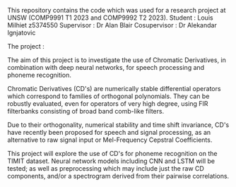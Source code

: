 This repository contains the code which was used for a research project at UNSW (COMP9991 T1 2023 and COMP9992 T2 2023).
Student : Louis Milhiet z5374550
Supervisor : Dr Alan Blair
Cosupervisor : Dr Alekandar Ignjatovic

The project :

The aim of this project is to investigate the use of Chromatic Derivatives, in combination with deep neural networks, for speech processing and phoneme recognition.

Chromatic Derivatives (CD's) are numerically stable differential operators which correspond to families of orthogonal polynomials. They can be robustly evaluated, even for operators of very high degree, using FIR filterbanks consisting of broad band comb-like filters.

Due to their orthogonality, numerical stability and time shift invariance, CD's have recently been proposed for speech and signal processing, as an alternative to raw signal input or Mel-Frequency Cepstral Coefficients.

This project will explore the use of CD's for phoneme recognition on the TIMIT dataset. Neural network models including CNN and LSTM will be tested; as well as preprocessing which may include just the raw CD components, and/or a spectrogram derived from their pairwise correlations.

